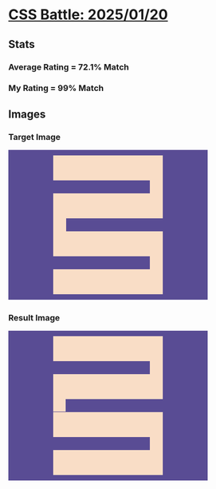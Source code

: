 # [CSS Battle: 2025/01/20](https://cssbattle.dev/play/0uCOueFkt38UK4dLaR5Y)

## Stats

### Average Rating = 72.1% Match

### My Rating = 99% Match

## Images

### Target Image

![](./images/target.png)

### Result Image

![](./images/result.png)
